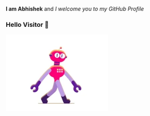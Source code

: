 **I am Abhishek** and *I welcome you to my GitHub Profile*
### Hello Visitor 👋

![image](./200.webp)
